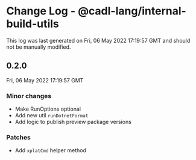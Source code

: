 # Change Log - @cadl-lang/internal-build-utils

This log was last generated on Fri, 06 May 2022 17:19:57 GMT and should not be manually modified.

## 0.2.0
Fri, 06 May 2022 17:19:57 GMT

### Minor changes

- Make RunOptions optional
- Add new util `runDotnetFormat`
- Add logic to publish preview package versions

### Patches

- Add `xplatCmd` helper method 

